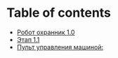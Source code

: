 # Table of contents

* [Робот охранник 1.0](README.md)
* [Этап 1.1](etap-1.1.md)
* [Пульт управления машиной:](pult-upravleniya.md)


